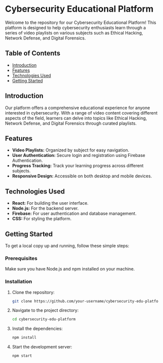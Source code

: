 # Cybersecurity Educational Platform

Welcome to the repository for our Cybersecurity Educational Platform! This platform is designed to help cybersecurity enthusiasts learn through a series of video playlists on various subjects such as Ethical Hacking, Network Defense, and Digital Forensics.

## Table of Contents
- [Introduction](#introduction)
- [Features](#features)
- [Technologies Used](#technologies-used)
- [Getting Started](#getting-started)

## Introduction
Our platform offers a comprehensive educational experience for anyone interested in cybersecurity. With a range of video content covering different aspects of the field, learners can delve into topics like Ethical Hacking, Network Defense, and Digital Forensics through curated playlists.

## Features
- **Video Playlists:** Organized by subject for easy navigation.
- **User Authentication:** Secure login and registration using Firebase Authentication.
- **Progress Tracking:** Track your learning progress across different subjects.
- **Responsive Design:** Accessible on both desktop and mobile devices.

## Technologies Used
- **React:** For building the user interface.
- **Node.js:** For the backend server.
- **Firebase:** For user authentication and database management.
- **CSS:** For styling the platform.

## Getting Started
To get a local copy up and running, follow these simple steps:

### Prerequisites
Make sure you have Node.js and npm installed on your machine.

### Installation
1. Clone the repository:
    ```sh
    git clone https://github.com/your-username/cybersecurity-edu-platform.git
    ```
2. Navigate to the project directory:
    ```sh
    cd cybersecurity-edu-platform
    ```
3. Install the dependencies:
    ```sh
    npm install
    ```
4. Start the development server:
    ```sh
    npm start
    ```

